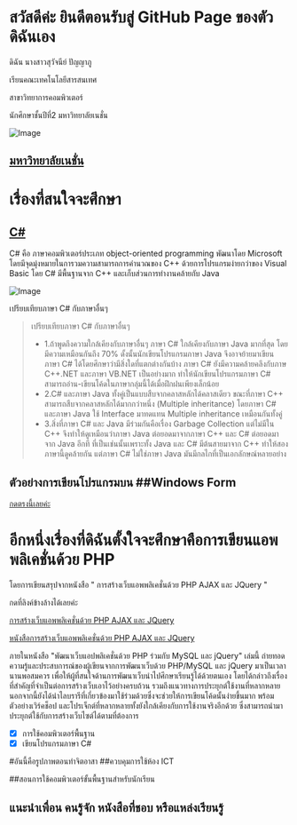 # สวัสดีค่ะ ยินดีตอนรับสู่ GitHub Page ของตัวดิฉันเอง
ดิฉัน นางสาวสุวัจนีย์ ปัญญาภู

เรียนคณะเทคโนโลยีสารสนเทศ 

สาขาวิทยาการคอมพิวเตอร์

นักศึกษาชั้นปีที่2 มหาวิทยาลัยเนชั่น


![Image](https://raw.githubusercontent.com/thaiall/programming-page/master/Nation_University_Logo.png)
## [มหาวิทยาลัยเนชั่น](http://www.nation.ac.th)


# เรื่องที่สนใจจะศึกษา

## [C#](http://mindphp.com/%E0%B8%84%E0%B8%B9%E0%B9%88%E0%B8%A1%E0%B8%B7%E0%B8%AD/73-%E0%B8%84%E0%B8%B7%E0%B8%AD%E0%B8%AD%E0%B8%B0%E0%B9%84%E0%B8%A3/2184-c-%E0%B8%8A%E0%B8%B2%E0%B8%A3%E0%B9%8C%E0%B8%9B-%E0%B8%84%E0%B8%B7%E0%B8%AD%E0%B8%AD%E0%B8%B0%E0%B9%84%E0%B8%A3)

C# คือ ภาษาคอมพิวเตอร์ประเภท object-oriented programming พัฒนาโดย Microsoft โดยมีจุดมุ่งหมายในการวมความสามารถการคำนวณของ C++ ด้วยการโปรแกรมง่ายกว่าของ Visual Basic โดย C# มีพื้นฐานจาก C++ และเก็บส่วนการทำงานคล้ายกับ Java

![Image](https://github.com/suwatjanee005/c-homework/blob/master/csharp-bordered-turquoise.png)

เปรียบเทียบภาษา C# กับภาษาอื่นๆ

> เปรียบเทียบภาษา C# กับภาษาอื่นๆ
 > - 1.ถ้าพูดถึงความใกล้เคียงกับภาษาอื่นๆ ภาษา C# ใกล้เคียงกับภาษา Java มากที่สุด โดยมีความเหมือนกันถึง 70% ดั้งนั้นนักเขียนโปรแกรมภาษา Java จึงอาจย้ายมาเขียนภาษา C# ได้โดยศึกษาว่ามีสิ่งใดที่แตกต่างกันบ้าง ภาษา C# ยังมีความคล้ายคลึงกับภาษ C++.NET และภาษา VB.NET เป็นอย่างมาก ทำให้นักเขียนโปรแกรมภาษา C# สามารถอ่าน-เขียนโค้ดในภาษากลุ่มนี้ได้เมื่อฝึกฝนเพียงเล็กน้อย 
 > - 2.C# และภาษา Java ทั้งคู่เป็นแบบสืบจากคลาสหลักได้คลาสเดียว ขณะที่ภาษา C++ สามารถสืบจากคลาสหลักได้มากกว่าหนึ่ง (Multiple inheritance) โดยภาษา C# และภาษา Java ใช้ Interface มาทดแทน Multiple inheritance เหมือนกันทั้งคู่
 > - 3.สิ่งที่ภาษา C# และ Java มีร่วมกันคือเรื่อง Garbage Collection แต่ไม่มีใน C++ จึงทำให้ดูเหมือนว่าภาษา Java ต่อยอดมาจากภาษา C++ และ C# ต่อยอดมาจาก Java อีกที ที่เป็นเช่นนั้นเพราะทั้ง Java และ C# มีต้นสายมาจาก C++ ทำให้สองภาษานี้ดูคล้ายกัน แต่ภาษา C# ไม่ใช่ภาษา Java มันมีกลไกที่เป็นเอกลักษณ์หลายอย่าง

## ตัวอย่างการเขียนโปรแกรมบน ##Windows Form

[กดตรงนี้เลยค่ะ](https://github.com/suwatjanee005/c-homework/blob/master/%E0%B9%81%E0%B8%9F%E0%B9%89%E0%B8%A1%E0%B8%AA%E0%B8%B0%E0%B8%AA%E0%B8%A1%E0%B8%9C%E0%B8%A5%E0%B8%87%E0%B8%B2%E0%B8%99-%E0%B8%9B%E0%B8%B51-%E0%B9%80%E0%B8%97%E0%B8%AD%E0%B8%A11.docx)


# อีกหนึ่งเรื่องที่ดิฉันตั้งใจจะศึกษาคือการเขียนแอพพลิเคชั่นด้วย PHP
โดยการเขียนสรุปจากหนังสือ " การสร้างเว็บแอพพลิเคชั่นด้วย PHP AJAX และ JQuery "

กดที่ลิงค์ข้างล้างได้เลยค่ะ

[การสร้างเว็บแอพพลิเคชั่นด้วย PHP AJAX และ JQuery](https://www.facebook.com/ajarnburin/photos/a.1784650131549110/1784650354882421/?type=3&theater&ifg=1)


[หนังสือการสร้างเว็บแอพพลิเคชั่นด้วย PHP AJAX และ JQuery](https://www.se-ed.com/product/%E0%B8%9E%E0%B8%B1%E0%B8%92%E0%B8%99%E0%B8%B2%E0%B9%80%E0%B8%A7%E0%B9%87%E0%B8%9A%E0%B9%81%E0%B8%AD%E0%B8%9B%E0%B8%9E%E0%B8%A5%E0%B8%B4%E0%B9%80%E0%B8%84%E0%B8%8A%E0%B8%B1%E0%B9%88%E0%B8%99%E0%B8%94%E0%B9%89%E0%B8%A7%E0%B8%A2-PHP-%E0%B8%A3%E0%B9%88%E0%B8%A7%E0%B8%A1%E0%B8%81%E0%B8%B1%E0%B8%9A-MySQL-%E0%B9%81%E0%B8%A5%E0%B8%B0-jQuery.aspx?no=9786160822195)

ภายในหนังสือ "พัฒนาเว็บแอปพลิเคชั่นด้วย PHP ร่วมกับ MySQL และ jQuery" เล่มนี้ ถ่ายทอดความรู้และประสบการณ์ของผู้เขียนจากการพัฒนาเว็บด้วย PHP/MySQL และ jQuery มาเป็นเวลานานพอสมควร เพื่อให้ผู้ที่สนใจด้านการพัฒนาเว็บนำไปศึกษาเรียนรู้ได้ด้วยตนเอง โดยได้กล่าวถึงเรื่องที่สำคัญที่จำเป็นต่อการสร้างเว็บเอาไว้อย่างครบถ้วน รวมถึงแนวทางการประยุกต์ใช้งานที่หลากหลาย นอกจากนี้ยังได้นำไลบรารีที่เกี่ยวข้องมาใช้ร่วมด้วยซึ่งจะช่วยให้การเขียนโค้ดนั้นง่ายขึ้นมาก พร้อมตัวอย่างเวิร์คช็อป และโปรเจ็กต์ที่หลากหลายทั้งยังใกล้เคียงกับการใช้งานจริงอีกด้วย ซึ่งสามารถนำมาประยุกต์ใช้กับการสร้างเว็บไซต์ได้ตามที่ต้องการ


- [x]  การใช้คอมพิวเตอร์พื้นฐาน
- [x]  เขียนโปรแกรมภาษา C#

#อันนี้คือรูปภาพตอนทำจิตอาสา 
##ควบคุมการใช้ห้อง ICT

##สอนการใช้คอมพิวเตอร์ขั้นพื้นฐานสำหรับนักเรียน

## แนะนำเพื่อน คนรู้จัก หนังสือที่ชอบ หรือแหล่งเรียนรู้



